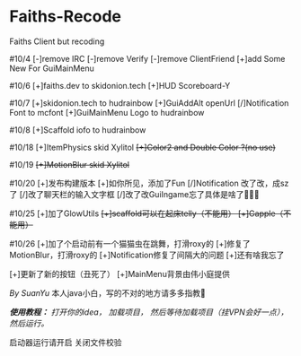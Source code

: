 # Faiths-Recode
Faiths Client but recoding

#10/4
[-]remove IRC
[-]remove Verify
[-]remove ClientFriend
[+]add Some New For GuiMainMenu

#10/6
[+]faiths.dev to skidonion.tech
[+]HUD Scoreboard-Y

#10/7
[+]skidonion.tech to hudrainbow
[+]GuiAddAlt openUrl
[/]Notification Font to mcfont
[+]GuiMainMenu Logo to hudrainbow

#10/8
[+]Scaffold iofo to hudrainbow


#10/18
[+]ItemPhysics skid Xylitol
~~[+]Color2 and Double Color ?(no use)~~

#10/19
~~[+]MotionBlur skid Xylitol~~

#10/20
[+]发布构建版本
[+]如你所见，添加了Fun
[/]Notification 改了改，成sz了
[/]改了聊天栏的输入文字框
[/]改了改GuiIngame忘了具体是啥了🐔🐔🐔

#10/25
[+]加了GlowUtils
~~[+]scaffold可以在起床telly（不能用）
[+]Gapple（不能用）~~

#10/26
[+]加了个启动前有一个猫猫虫在跳舞，打滑roxy的
[+]修复了MotionBlur，打滑roxy的
[+]Notification修复了间隔大的问题
[+]还有啥我忘了

[+]更新了新的按钮（丑死了）
[+]MainMenu背景由伟小庭提供




_By SuanYu_    本人java小白，写的不对的地方请多多指教🙏

_**使用教程：**
打开你的idea，
加载项目，
然后等待加载项目（挂VPN会好一点），
然后运行。_

启动器运行请开启 关闭文件校验

